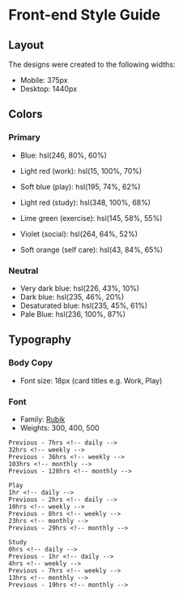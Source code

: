 # Front-end Style Guide

## Layout

The designs were created to the following widths:

- Mobile: 375px
- Desktop: 1440px

## Colors

### Primary

- Blue: hsl(246, 80%, 60%)

- Light red (work): hsl(15, 100%, 70%)
- Soft blue (play): hsl(195, 74%, 62%)
- Light red (study): hsl(348, 100%, 68%)
- Lime green (exercise): hsl(145, 58%, 55%)
- Violet (social): hsl(264, 64%, 52%)
- Soft orange (self care): hsl(43, 84%, 65%)

### Neutral

- Very dark blue: hsl(226, 43%, 10%)
- Dark blue: hsl(235, 46%, 20%)
- Desaturated blue: hsl(235, 45%, 61%)
- Pale Blue: hsl(236, 100%, 87%)

## Typography

### Body Copy

- Font size: 18px (card titles e.g. Work, Play)

### Font

- Family: [Rubik](https://fonts.google.com/specimen/Rubik)
- Weights: 300, 400, 500




<!--   
    Work
    5hrs <!-- daily -->
    Previous - 7hrs <!-- daily -->
    32hrs <!-- weekly -->
    Previous - 36hrs <!-- weekly -->
    103hrs <!-- monthly -->
    Previous - 128hrs <!-- monthly -->
  
    Play
    1hr <!-- daily -->
    Previous - 2hrs <!-- daily -->
    10hrs <!-- weekly -->
    Previous - 8hrs <!-- weekly -->
    23hrs <!-- monthly -->
    Previous - 29hrs <!-- monthly -->
  
    Study
    0hrs <!-- daily -->
    Previous - 1hr <!-- daily -->
    4hrs <!-- weekly -->
    Previous - 7hrs <!-- weekly -->
    13hrs <!-- monthly -->
    Previous - 19hrs <!-- monthly -->
  

